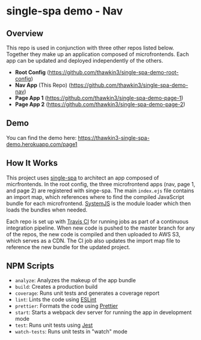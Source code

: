 # single-spa demo - Nav

## Overview

This repo is used in conjunction with three other repos listed below. Together they make up an application composed of microfrontends. Each app can be updated and deployed independently of the others.

- **Root Config** (https://github.com/thawkin3/single-spa-demo-root-config)
- **Nav App** (This Repo) (https://github.com/thawkin3/single-spa-demo-nav)
- **Page App 1** (https://github.com/thawkin3/single-spa-demo-page-1)
- **Page App 2** (https://github.com/thawkin3/single-spa-demo-page-2)

## Demo

You can find the demo here: https://thawkin3-single-spa-demo.herokuapp.com/page1

## How It Works

This project uses [single-spa](https://single-spa.js.org/) to architect an app composed of micrfrontends. In the root config, the three microfrontend apps (nav, page 1, and page 2) are registered with singe-spa. The main `index.ejs` file contains an import map, which references where to find the compiled JavaScript bundle for each microfrontend. [SystemJS](https://github.com/systemjs/systemjs) is the module loader which then loads the bundles when needed.

Each repo is set up with [Travis CI](https://travis-ci.org/) for running jobs as part of a continuous integration pipeline. When new code is pushed to the master branch for any of the repos, the new code is compiled and then uploaded to AWS S3, which serves as a CDN. The CI job also updates the import map file to reference the new bundle for the updated project.

## NPM Scripts

- `analyze`: Analyzes the makeup of the app bundle
- `build`: Creates a production build
- `coverage`: Runs unit tests and generates a coverage report
- `lint`: Lints the code using [ESLint](https://eslint.org/)
- `prettier`: Formats the code using [Prettier](https://prettier.io/)
- `start`: Starts a webpack dev server for running the app in development mode
- `test`: Runs unit tests using [Jest](https://jestjs.io/)
- `watch-tests`: Runs unit tests in "watch" mode
